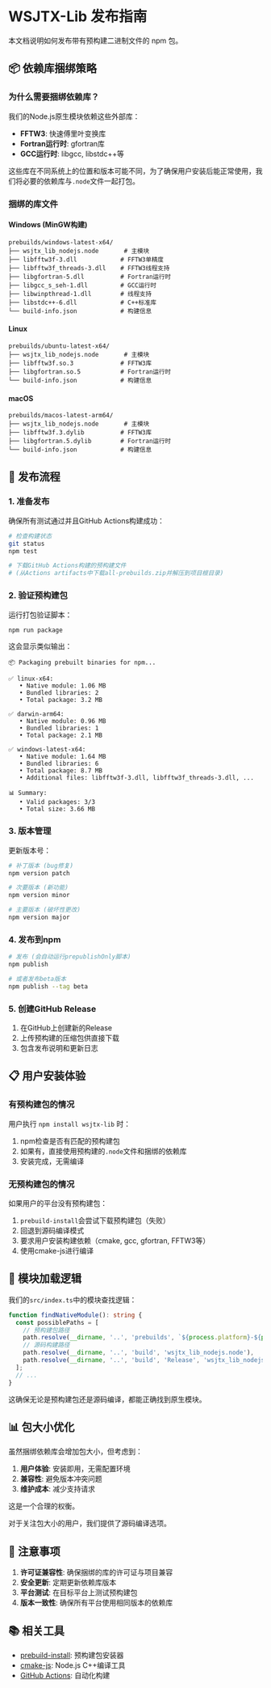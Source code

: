 # WSJTX-Lib 发布指南

本文档说明如何发布带有预构建二进制文件的 npm 包。

## 📦 依赖库捆绑策略

### 为什么需要捆绑依赖库？

我们的Node.js原生模块依赖这些外部库：
- **FFTW3**: 快速傅里叶变换库
- **Fortran运行时**: gfortran库
- **GCC运行时**: libgcc, libstdc++等

这些库在不同系统上的位置和版本可能不同，为了确保用户安装后能正常使用，我们将必要的依赖库与`.node`文件一起打包。

### 捆绑的库文件

#### Windows (MinGW构建)
```
prebuilds/windows-latest-x64/
├── wsjtx_lib_nodejs.node       # 主模块
├── libfftw3f-3.dll            # FFTW3单精度
├── libfftw3f_threads-3.dll    # FFTW3线程支持
├── libgfortran-5.dll          # Fortran运行时
├── libgcc_s_seh-1.dll         # GCC运行时
├── libwinpthread-1.dll        # 线程支持
├── libstdc++-6.dll            # C++标准库
└── build-info.json            # 构建信息
```

#### Linux
```
prebuilds/ubuntu-latest-x64/
├── wsjtx_lib_nodejs.node       # 主模块
├── libfftw3f.so.3             # FFTW3库
├── libgfortran.so.5           # Fortran运行时
└── build-info.json            # 构建信息
```

#### macOS
```
prebuilds/macos-latest-arm64/
├── wsjtx_lib_nodejs.node       # 主模块
├── libfftw3f.3.dylib          # FFTW3库
├── libgfortran.5.dylib        # Fortran运行时
└── build-info.json            # 构建信息
```

## 🚀 发布流程

### 1. 准备发布

确保所有测试通过并且GitHub Actions构建成功：

```bash
# 检查构建状态
git status
npm test

# 下载GitHub Actions构建的预构建文件
# (从Actions artifacts中下载all-prebuilds.zip并解压到项目根目录)
```

### 2. 验证预构建包

运行打包验证脚本：

```bash
npm run package
```

这会显示类似输出：
```
📦 Packaging prebuilt binaries for npm...

✅ linux-x64:
   • Native module: 1.06 MB
   • Bundled libraries: 2
   • Total package: 3.2 MB

✅ darwin-arm64:
   • Native module: 0.96 MB
   • Bundled libraries: 1
   • Total package: 2.1 MB

✅ windows-latest-x64:
   • Native module: 1.64 MB
   • Bundled libraries: 6
   • Total package: 8.7 MB
   • Additional files: libfftw3f-3.dll, libfftw3f_threads-3.dll, ...

📊 Summary:
   • Valid packages: 3/3
   • Total size: 3.66 MB
```

### 3. 版本管理

更新版本号：

```bash
# 补丁版本 (bug修复)
npm version patch

# 次要版本 (新功能)
npm version minor

# 主要版本 (破坏性更改)
npm version major
```

### 4. 发布到npm

```bash
# 发布 (会自动运行prepublishOnly脚本)
npm publish

# 或者发布beta版本
npm publish --tag beta
```

### 5. 创建GitHub Release

1. 在GitHub上创建新的Release
2. 上传预构建的压缩包供直接下载
3. 包含发布说明和更新日志

## 📋 用户安装体验

### 有预构建包的情况

用户执行 `npm install wsjtx-lib` 时：

1. npm检查是否有匹配的预构建包
2. 如果有，直接使用预构建的`.node`文件和捆绑的依赖库
3. 安装完成，无需编译

### 无预构建包的情况

如果用户的平台没有预构建包：

1. `prebuild-install`会尝试下载预构建包（失败）
2. 回退到源码编译模式
3. 要求用户安装构建依赖（cmake, gcc, gfortran, FFTW3等）
4. 使用cmake-js进行编译

## 🔧 模块加载逻辑

我们的`src/index.ts`中的模块查找逻辑：

```typescript
function findNativeModule(): string {
  const possiblePaths = [
    // 预构建包路径
    path.resolve(__dirname, '..', 'prebuilds', `${process.platform}-${process.arch}`, 'wsjtx_lib_nodejs.node'),
    // 源码构建路径
    path.resolve(__dirname, '..', 'build', 'wsjtx_lib_nodejs.node'),
    path.resolve(__dirname, '..', 'build', 'Release', 'wsjtx_lib_nodejs.node'),
  ];
  // ...
}
```

这确保无论是预构建包还是源码编译，都能正确找到原生模块。

## 📊 包大小优化

虽然捆绑依赖库会增加包大小，但考虑到：

1. **用户体验**: 安装即用，无需配置环境
2. **兼容性**: 避免版本冲突问题
3. **维护成本**: 减少支持请求

这是一个合理的权衡。

对于关注包大小的用户，我们提供了源码编译选项。

## 🚨 注意事项

1. **许可证兼容性**: 确保捆绑的库的许可证与项目兼容
2. **安全更新**: 定期更新依赖库版本
3. **平台测试**: 在目标平台上测试预构建包
4. **版本一致性**: 确保所有平台使用相同版本的依赖库

## 📚 相关工具

- [prebuild-install](https://github.com/prebuild/prebuild-install): 预构建包安装器
- [cmake-js](https://github.com/cmake-js/cmake-js): Node.js C++编译工具
- [GitHub Actions](https://github.com/features/actions): 自动化构建 